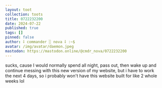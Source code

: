 ```yaml
---
layout: toot
collection: toots
title: 0722232200
date: 2024-07-22
published: true
tags: []
pinned: false
author: ⸸ commander ░ nova ⸸ :~$
avatar: /img/avatar/daemon.jpeg
mastodon: https://mastodon.online/@cmdr_nova/0722232200
---
```


sucks, cause I would normally spend all night, pass out, then wake up and continue messing with this new version of my website, but i have to work the next 4 days, so i probably won't have this website built for like 2 whole weeks lol
